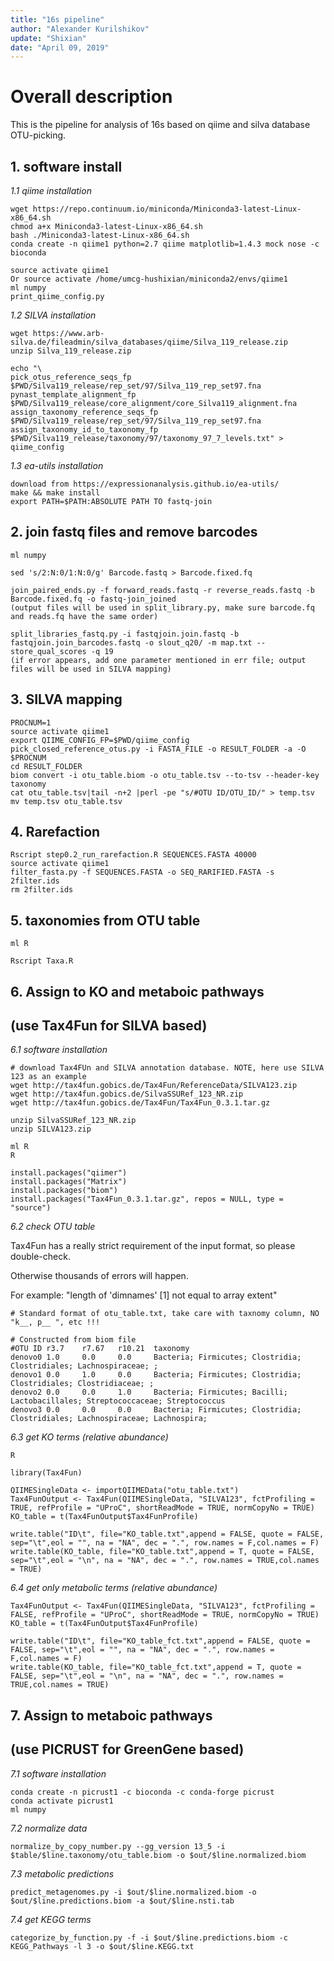 ```yaml
---
title: "16s pipeline"
author: "Alexander Kurilshikov"
update: "Shixian"
date: "April 09, 2019"
---
```


# Overall description

This is the pipeline for analysis of 16s based on qiime and silva database OTU-picking.

## 1. software install
*1.1 qiime installation*
```
wget https://repo.continuum.io/miniconda/Miniconda3-latest-Linux-x86_64.sh
chmod a+x Miniconda3-latest-Linux-x86_64.sh
bash ./Miniconda3-latest-Linux-x86_64.sh
conda create -n qiime1 python=2.7 qiime matplotlib=1.4.3 mock nose -c bioconda

source activate qiime1
Or source activate /home/umcg-hushixian/miniconda2/envs/qiime1
ml numpy
print_qiime_config.py
```
*1.2 SILVA installation*
```
wget https://www.arb-silva.de/fileadmin/silva_databases/qiime/Silva_119_release.zip
unzip Silva_119_release.zip

echo "\
pick_otus_reference_seqs_fp $PWD/Silva119_release/rep_set/97/Silva_119_rep_set97.fna
pynast_template_alignment_fp $PWD/Silva119_release/core_alignment/core_Silva119_alignment.fna
assign_taxonomy_reference_seqs_fp $PWD/Silva119_release/rep_set/97/Silva_119_rep_set97.fna
assign_taxonomy_id_to_taxonomy_fp $PWD/Silva119_release/taxonomy/97/taxonomy_97_7_levels.txt" > qiime_config
```
*1.3 ea-utils installation*
```
download from https://expressionanalysis.github.io/ea-utils/
make && make install
export PATH=$PATH:ABSOLUTE PATH TO fastq-join
```
## 2. join fastq files and remove barcodes

```
ml numpy

sed 's/2:N:0/1:N:0/g' Barcode.fastq > Barcode.fixed.fq

join_paired_ends.py -f forward_reads.fastq -r reverse_reads.fastq -b Barcode.fixed.fq -o fastq-join_joined
(output files will be used in split_library.py, make sure barcode.fq and reads.fq have the same order)

split_libraries_fastq.py -i fastqjoin.join.fastq -b fastqjoin.join_barcodes.fastq -o slout_q20/ -m map.txt --store_qual_scores -q 19 
(if error appears, add one parameter mentioned in err file; output files will be used in SILVA mapping)

```

## 3. SILVA mapping

```
PROCNUM=1
source activate qiime1
export QIIME_CONFIG_FP=$PWD/qiime_config
pick_closed_reference_otus.py -i FASTA_FILE -o RESULT_FOLDER -a -O $PROCNUM
cd RESULT_FOLDER
biom convert -i otu_table.biom -o otu_table.tsv --to-tsv --header-key taxonomy
cat otu_table.tsv|tail -n+2 |perl -pe "s/#OTU ID/OTU_ID/" > temp.tsv
mv temp.tsv otu_table.tsv
```
## 4. Rarefaction
```
Rscript step0.2_run_rarefaction.R SEQUENCES.FASTA 40000
source activate qiime1
filter_fasta.py -f SEQUENCES.FASTA -o SEQ_RARIFIED.FASTA -s 2filter.ids
rm 2filter.ids
```

## 5. taxonomies from OTU table

```
ml R

Rscript Taxa.R
```

## 6. Assign to KO and metaboic pathways 
##    (use Tax4Fun for SILVA based)

*6.1 software installation*

```
# download Tax4FUn and SILVA annotation database. NOTE, here use SILVA 123 as an example
wget http://tax4fun.gobics.de/Tax4Fun/ReferenceData/SILVA123.zip
wget http://tax4fun.gobics.de/SilvaSSURef_123_NR.zip
wget http://tax4fun.gobics.de/Tax4Fun/Tax4Fun_0.3.1.tar.gz

unzip SilvaSSURef_123_NR.zip
unzip SILVA123.zip

ml R
R

install.packages("qiimer")
install.packages("Matrix")
install.packages("biom")
install.packages("Tax4Fun_0.3.1.tar.gz", repos = NULL, type = "source")

```

*6.2 check OTU table*

Tax4Fun has a really strict requirement of the input format, so please double-check.

Otherwise thousands of errors will happen. 

For example: "length of 'dimnames' [1] not equal to array extent" 

```
# Standard format of otu_table.txt, take care with taxnomy column, NO "k__, p__ ", etc !!!

# Constructed from biom file                            
#OTU ID r3.7    r7.67   r10.21  taxonomy
denovo0 1.0     0.0     0.0     Bacteria; Firmicutes; Clostridia; Clostridiales; Lachnospiraceae; ; 
denovo1 0.0     1.0     0.0     Bacteria; Firmicutes; Clostridia; Clostridiales; Clostridiaceae; ; 
denovo2 0.0     0.0     1.0     Bacteria; Firmicutes; Bacilli; Lactobacillales; Streptococcaceae; Streptococcus
denovo3 0.0     0.0     0.0     Bacteria; Firmicutes; Clostridia; Clostridiales; Lachnospiraceae; Lachnospira;
```

*6.3 get KO terms (relative abundance)*

```
R

library(Tax4Fun)

QIIMESingleData <- importQIIMEData("otu_table.txt")
Tax4FunOutput <- Tax4Fun(QIIMESingleData, "SILVA123", fctProfiling = TRUE, refProfile = "UProC", shortReadMode = TRUE, normCopyNo = TRUE)
KO_table = t(Tax4FunOutput$Tax4FunProfile)

write.table("ID\t", file="KO_table.txt",append = FALSE, quote = FALSE, sep="\t",eol = "", na = "NA", dec = ".", row.names = F,col.names = F)
write.table(KO_table, file="KO_table.txt",append = T, quote = FALSE, sep="\t",eol = "\n", na = "NA", dec = ".", row.names = TRUE,col.names = TRUE)
```

*6.4 get only metabolic terms (relative abundance)*

```
Tax4FunOutput <- Tax4Fun(QIIMESingleData, "SILVA123", fctProfiling = FALSE, refProfile = "UProC", shortReadMode = TRUE, normCopyNo = TRUE)
KO_table = t(Tax4FunOutput$Tax4FunProfile)

write.table("ID\t", file="KO_table_fct.txt",append = FALSE, quote = FALSE, sep="\t",eol = "", na = "NA", dec = ".", row.names = F,col.names = F)
write.table(KO_table, file="KO_table_fct.txt",append = T, quote = FALSE, sep="\t",eol = "\n", na = "NA", dec = ".", row.names = TRUE,col.names = TRUE)
```

## 7. Assign to metaboic pathways 
##    (use PICRUST for GreenGene based)

*7.1 software installation*

```
conda create -n picrust1 -c bioconda -c conda-forge picrust
conda activate picrust1
ml numpy
```

*7.2 normalize data*

```
normalize_by_copy_number.py --gg_version 13_5 -i $table/$line.taxonomy/otu_table.biom -o $out/$line.normalized.biom
```

*7.3 metabolic predictions*

```
predict_metagenomes.py -i $out/$line.normalized.biom -o $out/$line.predictions.biom -a $out/$line.nsti.tab
```

*7.4 get KEGG terms*

```
categorize_by_function.py -f -i $out/$line.predictions.biom -c KEGG_Pathways -l 3 -o $out/$line.KEGG.txt
```
